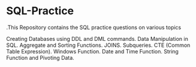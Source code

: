 # SQL-Practice


.This Repository contains the SQL practice questions on various topics

Creating Databases using DDL and DML commands.
Data Manipulation in SQL.
Aggregate and Sorting Functions.
JOINS.
Subqueries.
CTE (Common Table Expression).
Windows Function.
Date and Time Function.
String Function and Pivoting Data.
